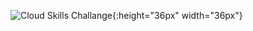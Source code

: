 ![Cloud Skills Challange](https://raw.githubusercontent.com/ms-club-sliit/cloud-skill-challenge/main/assets/img/logo/csc.png){:height="36px" width="36px"}
